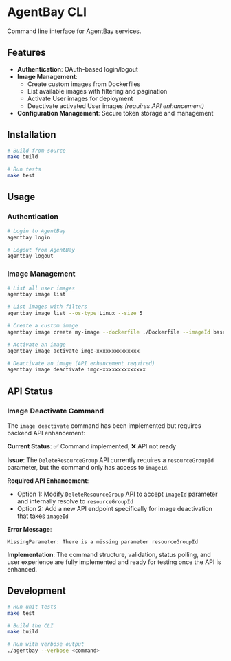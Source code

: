 # AgentBay CLI

Command line interface for AgentBay services.

## Features

- **Authentication**: OAuth-based login/logout
- **Image Management**: 
  - Create custom images from Dockerfiles
  - List available images with filtering and pagination
  - Activate User images for deployment
  - Deactivate activated User images *(requires API enhancement)*
- **Configuration Management**: Secure token storage and management

## Installation

```bash
# Build from source
make build

# Run tests
make test
```

## Usage

### Authentication
```bash
# Login to AgentBay
agentbay login

# Logout from AgentBay
agentbay logout
```

### Image Management
```bash
# List all user images
agentbay image list

# List images with filters
agentbay image list --os-type Linux --size 5

# Create a custom image
agentbay image create my-image --dockerfile ./Dockerfile --imageId base_image_id

# Activate an image
agentbay image activate imgc-xxxxxxxxxxxxxx

# Deactivate an image (API enhancement required)
agentbay image deactivate imgc-xxxxxxxxxxxxxx
```

## API Status

### Image Deactivate Command

The `image deactivate` command has been implemented but requires backend API enhancement:

**Current Status**: ✅ Command implemented, ❌ API not ready

**Issue**: The `DeleteResourceGroup` API currently requires a `resourceGroupId` parameter, but the command only has access to `imageId`.

**Required API Enhancement**: 
- Option 1: Modify `DeleteResourceGroup` API to accept `imageId` parameter and internally resolve to `resourceGroupId`
- Option 2: Add a new API endpoint specifically for image deactivation that takes `imageId`

**Error Message**: 
```
MissingParameter: There is a missing parameter resourceGroupId
```

**Implementation**: The command structure, validation, status polling, and user experience are fully implemented and ready for testing once the API is enhanced.

## Development

```bash
# Run unit tests
make test

# Build the CLI
make build

# Run with verbose output
./agentbay --verbose <command>
``` 